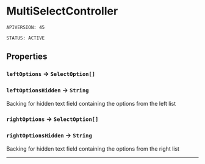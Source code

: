 # MultiSelectController

`APIVERSION: 45`

`STATUS: ACTIVE`
## Properties

### `leftOptions` → `SelectOption[]`


### `leftOptionsHidden` → `String`


Backing for hidden text field containing the options from the              left list

### `rightOptions` → `SelectOption[]`


### `rightOptionsHidden` → `String`


Backing for hidden text field containing the options from the              right list

---
